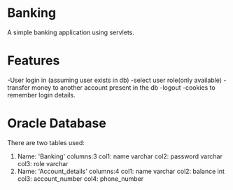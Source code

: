 # Banking
A simple banking application using servlets.

# Features
-User login in (assuming user exists in db) 
-select user role(only available)
-transfer money to another account present in the db
-logout 
-cookies to remember login details.

# Oracle Database
There are two tables used:
1. Name: 'Banking'
   columns:3 
   col1: name varchar
   col2: password varchar
   col3: role varchar
2. Name: 'Account_details'
   columns:4
   col1: name varchar
   col2: balance int
   col3: account_number
   col4: phone_number
  
  
